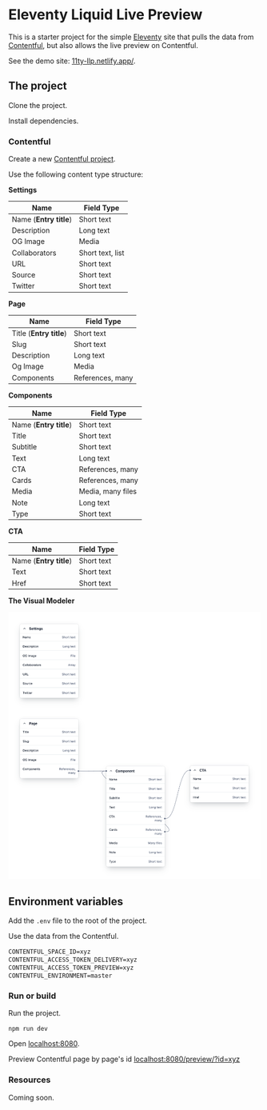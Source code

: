 # Eleventy Liquid Live Preview

This is a starter project for the simple [Eleventy](https://www.11ty.dev/) site that pulls the data from [Contentful](https://www.contentful.com/), but also allows the live preview on Contentful.

See the demo site: [11ty-llp.netlify.app/](11ty-llp.netlify.app/).

## The project

Clone the project.

Install dependencies.

### Contentful

Create a new [Contentful project](https://www.contentful.com/get-started/).

Use the following content type structure:

**Settings**

| Name | Field Type |
|---|---|
| Name (**Entry title**) | Short text |
| Description | Long text |
| OG Image | Media |
| Collaborators | Short text, list |
| URL | Short text |
| Source | Short text |
| Twitter | Short text |

**Page**

| Name | Field Type |
|---|---|
| Title (**Entry title**) | Short text |
| Slug | Short text |
| Description | Long text |
| Og Image | Media |
| Components | References, many |

**Components**

| Name | Field Type |
|---|---|
| Name (**Entry title**) | Short text |
| Title | Short text |
| Subtitle | Short text |
| Text | Long text |
| CTA | References, many |
| Cards | References, many |
| Media | Media, many files |
| Note | Long text |
| Type | Short text |

**CTA**

| Name | Field Type |
|---|---|
| Name (**Entry title**) | Short text |
| Text | Short text |
| Href | Short text |

**The Visual Modeler**

![Contentful content model Visual Modeler](https://raw.githubusercontent.com/maliMirkec/11ty-liquid-live-preview/99454480084fbbc15e2b668c1cafb561053cd002/assets/gfx/contentful-content-model.png)

## Environment variables

Add the `.env` file to the root of the project.

Use the data from the Contentful.

```
CONTENTFUL_SPACE_ID=xyz
CONTENTFUL_ACCESS_TOKEN_DELIVERY=xyz
CONTENTFUL_ACCESS_TOKEN_PREVIEW=xyz
CONTENTFUL_ENVIRONMENT=master
```

### Run or build

Run the project.

```
npm run dev
```

Open [localhost:8080](http://localhost:8080).

Preview Contentful page by page's id [localhost:8080/preview/?id=xyz](http://localhost:8080/preview/?id=xyz)

### Resources

Coming soon.

<!-- Read how I built the Contentful Liquid Live Preview project. -->
